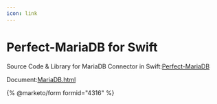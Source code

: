 ```yaml
---
icon: link
---
```


# Perfect-MariaDB for Swift

Source Code & Library for MariaDB Connector in Swift:[Perfect-MariaDB](https://github.com/PerfectlySoft/Perfect-MariaDB)

Document:[MariaDB.html](https://www.perfect.org/docs/MariaDB.html)


{% @marketo/form formid="4316" %}
